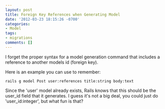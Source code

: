 ```yaml
---
layout: post
title: Foreign Key References when Generating Model
date: '2012-03-23 18:15:26 -0700'
categories:
- Model
tags:
- migrations
comments: []
---
```

I forget the proper syntax for a model generation command that includes a reference to another models id (foreign key).

Here is an example you can use to remember:

``` shell
rails g model Post user:references title:string body:text
```

Since the 'user' model already exists, Rails knows that this should be the user_id field that it generates. I guess it's not a big deal, you could just do 'user_id:integer', but what fun is that?

